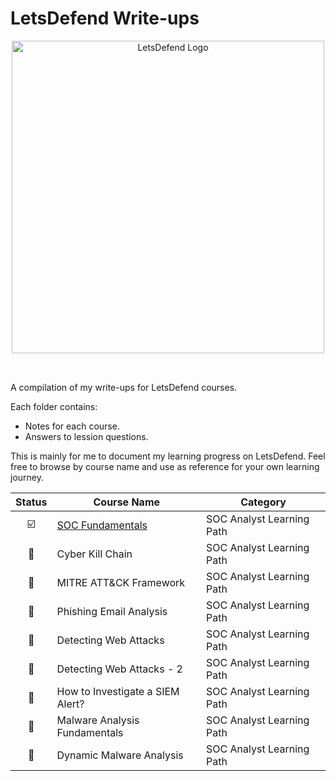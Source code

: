 # LetsDefend Write-ups

<p align="center">
  <img src="https://app.letsdefend.io/images/logo-ld.svg" alt="LetsDefend Logo" width="500"/><br><br>
</p>

##
A compilation of my write-ups for LetsDefend courses.

Each folder contains:
- Notes for each course.
- Answers to lession questions.

This is mainly for me to document my learning progress on LetsDefend. Feel free to browse by course name and use as reference for your own learning journey.

| Status       | Course Name           | Category        |
|:------------:|---------------------|-----------------|
| ☑️ | <a href="https://github.com/Ohm-sudo/letsdefend-write-ups/blob/main/Beginner/SOC%20Fundamentals.md">SOC Fundamentals</a> | SOC Analyst Learning Path |
| 🔄 | Cyber Kill Chain | SOC Analyst Learning Path |
| 🔄 | MITRE ATT&CK Framework | SOC Analyst Learning Path |
| 🔄 | Phishing Email Analysis | SOC Analyst Learning Path |
| 🔄 | Detecting Web Attacks | SOC Analyst Learning Path |
| 🔄 | Detecting Web Attacks - 2 | SOC Analyst Learning Path |
| 🔄 | How to Investigate a SIEM Alert? | SOC Analyst Learning Path |
| 🔄 | Malware Analysis Fundamentals | SOC Analyst Learning Path |
| 🔄 | Dynamic Malware Analysis | SOC Analyst Learning Path |
